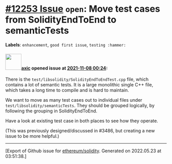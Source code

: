 # [\#12253 Issue](https://github.com/ethereum/solidity/issues/12253) `open`: Move test cases from SolidityEndToEnd to semanticTests
**Labels**: `enhancement`, `good first issue`, `testing :hammer:`


#### <img src="https://avatars.githubusercontent.com/u/20340?v=4" width="50">[axic](https://github.com/axic) opened issue at [2021-11-08 00:24](https://github.com/ethereum/solidity/issues/12253):

There is the `test/libsolidity/SolidityEndToEndTest.cpp` file, which contains a lot of semantic tests.  It is a large monolithic single C++ file, which takes a long time to compile and is hard to maintain.

We want to move as many test cases out to individual files under `test/libsolidity/semanticTests`.  They should be grouped logically, by following the grouping in SolidityEndToEnd.

Have a look at existing test case in both places to see how they operate.

(This was previously designed/discussed in #3486, but creating a new issue to be more helpful.)




-------------------------------------------------------------------------------



[Export of Github issue for [ethereum/solidity](https://github.com/ethereum/solidity). Generated on 2022.05.23 at 03:51:38.]
